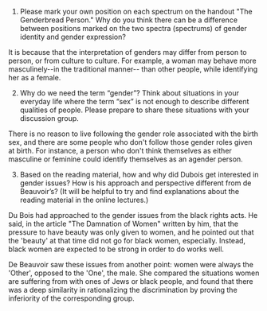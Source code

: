 1. Please mark your own position on each spectrum on the handout "The Genderbread Person." Why do you think there can be a difference between positions marked on the two spectra (spectrums) of gender identity and gender expression?

It is because that the interpretation of genders may differ from person to person, or from culture to culture. For example, a woman may behave more masculinely--in the traditional manner-- than other people, while identifying her as a female.


2. Why do we need the term “gender”? Think about situations in your everyday life where the term “sex” is not enough to describe different qualities of people. Please prepare to share these situations with your discussion group.

There is no reason to live following the gender role associated with the birth sex, and there are some people who don't follow those gender roles given at birth. For instance, a person who don't think themselves as either masculine or feminine could identify themselves as an agender person.


3. Based on the reading material, how and why did Dubois get interested in gender issues? How is his approach and perspective different from de Beauvoir’s? (It will be helpful to try and find explanations about the reading material in the online lectures.)

Du Bois had approached to the gender issues from the black rights acts. He said, in the article "The Damnation of Women" written by him, that the pressure to have beauty was only given to women, and he pointed out that the 'beauty' at that time did not go for black women, especially. Instead, black women are expected to be strong in order to do works well.

De Beauvoir saw these issues from another point: women were always the 'Other', opposed to the 'One', the male. She compared the situations women are suffering from with ones of Jews or black people, and found that there was a deep similarity in rationalizing the discrimination by proving the inferiority of the corresponding group.

